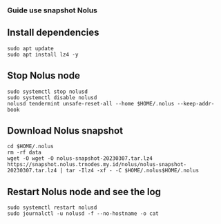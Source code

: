 ### Guide use snapshot Nolus

## Install dependencies
```
sudo apt update
sudo apt install lz4 -y
```
## Stop Nolus node
```
sudo systemctl stop nolusd
sudo systemctl disable nolusd
nolusd tendermint unsafe-reset-all --home $HOME/.nolus --keep-addr-book
```


## Download Nolus snapshot
```
cd $HOME/.nolus
rm -rf data
wget -O wget -O nolus-snapshot-20230307.tar.lz4 https://snapshot.nolus.trnodes.my.id/nolus/nolus-snapshot-20230307.tar.lz4 | tar -Ilz4 -xf - -C $HOME/.nolus$HOME/.nolus
```

## Restart Nolus node and see the log
```
sudo systemctl restart nolusd
sudo journalctl -u nolusd -f --no-hostname -o cat
```
